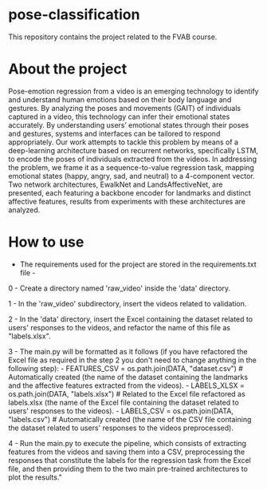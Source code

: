 # pose-classification
This repository contains the project related to the FVAB course. 

# About the project
Pose-emotion regression from a video is an emerging technology to identify and understand human emotions based on their body language and gestures. 
By analyzing the poses and movements (GAIT) of individuals captured in a video, this technology can infer their emotional states accurately.
By understanding users’ emotional states through their poses and gestures, systems and interfaces can be tailored to respond appropriately. 
Our work attempts to tackle this problem by means of a deep-learning architecture based on recurrent networks, specifically LSTM, to encode the poses of individuals extracted from the videos.
In addressing the problem, we frame it as a sequence-to-value regression task, mapping emotional states (happy, angry, sad, and neutral) to a 4-component vector. 
Two network architectures, EwalkNet and LandsAffectiveNet, are presented, each featuring a backbone encoder for landmarks and distinct affective features, results from experiments with these architectures are analyzed.

# How to use

- The requirements used for the project are stored in the requirements.txt file -

0 - Create a directory named 'raw_video' inside the 'data' directory. 

1 - In the 'raw_video' subdirectory, insert the videos related to validation.

2 - In the 'data' directory, insert the Excel containing the dataset related to users' responses to the videos, and refactor the name of this file as "labels.xlsx".

3 - The main.py will be formatted as it follows (if you have refactored the Excel file as required in the step 2 you don't need to change anything in the following step):
      - FEATURES_CSV = os.path.join(DATA, "dataset.csv") # Automatically created (the name of the dataset containing the landmarks and the affective features extracted from the videos).
      - LABELS_XLSX  = os.path.join(DATA, "labels.xlsx") # Related to the Excel file refactored as labels.xlsx (the name of the Excel file containing the dataset related to users' responses to the videos).
      - LABELS_CSV   = os.path.join(DATA, "labels.csv") # Automatically created (the name of the CSV file containing the dataset related to users' responses to the videos preprocessed).

4 - Run the main.py to execute the pipeline, which consists of extracting features from the videos and saving them into a CSV, preprocessing the responses that constitute the labels for the regression task from the Excel file, and then providing them to the two main pre-trained architectures to plot the results."
